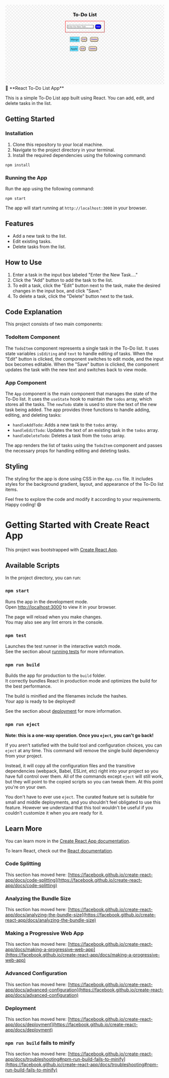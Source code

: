 <img src="https://github.com/Daudgit/Web-Development---Practices-and-Projects/blob/main/Learning%202-Todo%20List/Screenshot%202023-07-25%20220551.png">
📝 **React To-Do List App**

This is a simple To-Do List app built using React. You can add, edit, and delete tasks in the list.

## Getting Started

### Installation

1. Clone this repository to your local machine.
2. Navigate to the project directory in your terminal.
3. Install the required dependencies using the following command:

```
npm install
```

### Running the App

Run the app using the following command:

```
npm start
```

The app will start running at `http://localhost:3000` in your browser.

## Features

- Add a new task to the list.
- Edit existing tasks.
- Delete tasks from the list.

## How to Use

1. Enter a task in the input box labeled "Enter the New Task...."
2. Click the "Add" button to add the task to the list.
3. To edit a task, click the "Edit" button next to the task, make the desired changes in the input box, and click "Save."
4. To delete a task, click the "Delete" button next to the task.

## Code Explanation

This project consists of two main components:

### TodoItem Component

The `TodoItem` component represents a single task in the To-Do list. It uses state variables `isEditing` and `text` to handle editing of tasks. When the "Edit" button is clicked, the component switches to edit mode, and the input box becomes editable. When the "Save" button is clicked, the component updates the task with the new text and switches back to view mode.

### App Component

The `App` component is the main component that manages the state of the To-Do list. It uses the `useState` hook to maintain the `todos` array, which stores all the tasks. The `newTodo` state is used to store the text of the new task being added. The app provides three functions to handle adding, editing, and deleting tasks:

- `handleAddTodo`: Adds a new task to the `todos` array.
- `handleEditTodo`: Updates the text of an existing task in the `todos` array.
- `handleDeleteTodo`: Deletes a task from the `todos` array.

The app renders the list of tasks using the `TodoItem` component and passes the necessary props for handling editing and deleting tasks.

## Styling

The styling for the app is done using CSS in the `App.css` file. It includes styles for the background gradient, layout, and appearance of the To-Do list items.

Feel free to explore the code and modify it according to your requirements. Happy coding! 😄


# Getting Started with Create React App

This project was bootstrapped with [Create React App](https://github.com/facebook/create-react-app).

## Available Scripts

In the project directory, you can run:

### `npm start`

Runs the app in the development mode.\
Open [http://localhost:3000](http://localhost:3000) to view it in your browser.

The page will reload when you make changes.\
You may also see any lint errors in the console.

### `npm test`

Launches the test runner in the interactive watch mode.\
See the section about [running tests](https://facebook.github.io/create-react-app/docs/running-tests) for more information.

### `npm run build`

Builds the app for production to the `build` folder.\
It correctly bundles React in production mode and optimizes the build for the best performance.

The build is minified and the filenames include the hashes.\
Your app is ready to be deployed!

See the section about [deployment](https://facebook.github.io/create-react-app/docs/deployment) for more information.

### `npm run eject`

**Note: this is a one-way operation. Once you `eject`, you can't go back!**

If you aren't satisfied with the build tool and configuration choices, you can `eject` at any time. This command will remove the single build dependency from your project.

Instead, it will copy all the configuration files and the transitive dependencies (webpack, Babel, ESLint, etc) right into your project so you have full control over them. All of the commands except `eject` will still work, but they will point to the copied scripts so you can tweak them. At this point you're on your own.

You don't have to ever use `eject`. The curated feature set is suitable for small and middle deployments, and you shouldn't feel obligated to use this feature. However we understand that this tool wouldn't be useful if you couldn't customize it when you are ready for it.

## Learn More

You can learn more in the [Create React App documentation](https://facebook.github.io/create-react-app/docs/getting-started).

To learn React, check out the [React documentation](https://reactjs.org/).

### Code Splitting

This section has moved here: [https://facebook.github.io/create-react-app/docs/code-splitting](https://facebook.github.io/create-react-app/docs/code-splitting)

### Analyzing the Bundle Size

This section has moved here: [https://facebook.github.io/create-react-app/docs/analyzing-the-bundle-size](https://facebook.github.io/create-react-app/docs/analyzing-the-bundle-size)

### Making a Progressive Web App

This section has moved here: [https://facebook.github.io/create-react-app/docs/making-a-progressive-web-app](https://facebook.github.io/create-react-app/docs/making-a-progressive-web-app)

### Advanced Configuration

This section has moved here: [https://facebook.github.io/create-react-app/docs/advanced-configuration](https://facebook.github.io/create-react-app/docs/advanced-configuration)

### Deployment

This section has moved here: [https://facebook.github.io/create-react-app/docs/deployment](https://facebook.github.io/create-react-app/docs/deployment)

### `npm run build` fails to minify

This section has moved here: [https://facebook.github.io/create-react-app/docs/troubleshooting#npm-run-build-fails-to-minify](https://facebook.github.io/create-react-app/docs/troubleshooting#npm-run-build-fails-to-minify)


